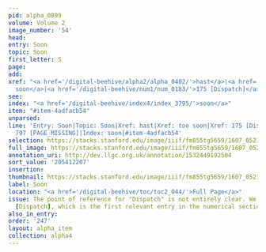 ```yaml
---
pid: alpha_0899
volume: Volume 2
image_number: '54'
head:
entry: Soon
topic: Soon
first_letter: S
page:
add:
xref: "<a href='/digital-beehive/alpha2/alpha_0402/'>hast</a>|<a href='/digital-beehive/alpha5/alpha_0973/'>too
  soon</a>|<a href='/digital-beehive/num1/num_0183/'>175 [Dispatch]</a>|797 [PAGE_MISSING]"
see:
index: "<a href='/digital-beehive/index4/index_3795/'>soon</a>"
item: "#item-4adfacb54"
unparsed:
line: 'Entry: Soon|Topic: Soon|Xref: hast|Xref: too soon|Xref: 175 [Dispatch]|Xref:
  797 [PAGE_MISSING]|Index: soon|#item-4adfacb54'
selection: https://stacks.stanford.edu/image/iiif/fm855tg5659/1607_0521/764,2207,2965,380/full/0/default.jpg
full_image: https://stacks.stanford.edu/image/iiif/fm855tg5659/1607_0521/full/full/0/default.jpg
annotation_uri: http://dev.llgc.org.uk/annotation/1532449192504
sort_value: '205412207'
insertion:
thumbnail: https://stacks.stanford.edu/image/iiif/fm855tg5659/1607_0521/764,2207,600,180/250,/0/default.jpg
label: Soon
location: "<a href='/digital-beehive/toc/toc2_044/'>Full Page</a>"
issue: The point of reference for "Dispatch" is not entirely clear. We linked to 175
  [Dispatch], which is the first relevant entry in the numerical section of the Alvearium.
also_in_entry:
order: '247'
layout: alpha_item
collection: alpha4
---
```

